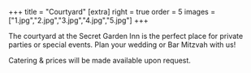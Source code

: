 +++
title = "Courtyard"
[extra]
right = true
order = 5
images = ["1.jpg","2.jpg","3.jpg","4.jpg","5.jpg"]
+++

The courtyard at the Secret Garden Inn is the perfect place for private parties or special events. Plan your wedding or Bar Mitzvah with us!

Catering & prices will be made available upon request.
